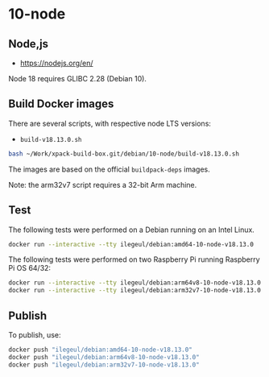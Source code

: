 
# 10-node

## Node,js

- <https://nodejs.org/en/>

Node 18 requires GLIBC 2.28 (Debian 10).

## Build Docker images

There are several scripts, with respective node LTS versions:

- `build-v18.13.0.sh`

```sh
bash ~/Work/xpack-build-box.git/debian/10-node/build-v18.13.0.sh
```

The images are based on the official `buildpack-deps` images.

Note: the arm32v7 script requires a 32-bit Arm machine.

## Test

The following tests were performed on a Debian
running on an Intel Linux.

```sh
docker run --interactive --tty ilegeul/debian:amd64-10-node-v18.13.0
```

The following tests were performed on two Raspberry Pi
running Raspberry Pi OS 64/32:

```sh
docker run --interactive --tty ilegeul/debian:arm64v8-10-node-v18.13.0
docker run --interactive --tty ilegeul/debian:arm32v7-10-node-v18.13.0
```

## Publish

To publish, use:

```sh
docker push "ilegeul/debian:amd64-10-node-v18.13.0"
docker push "ilegeul/debian:arm64v8-10-node-v18.13.0"
docker push "ilegeul/debian:arm32v7-10-node-v18.13.0"
```
